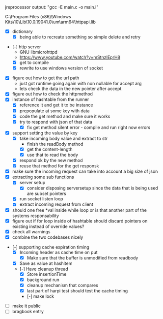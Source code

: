 jreprocessor output:
  "gcc -E main.c -o main.i"


C:\Program Files (x86)\Windows Kits\10\Lib\10.0.19041.0\um\arm64\httpapi.lib

- [X] dictionary 
  - [X] being able to recreate something so simple delete and retry
- [-] http server
  -  GNU libmicrohttpd
  - https://www.youtube.com/watch?v=mStnzIEprH8
  - [X] get to compile
  - [X] rewrite to use windows version of socket 
- [X] figure out how to get the url path
  - just got runtime going again with non nullable for accept arg
  - lets check the data in the new pointer after accept 
- [X] figure out how to check the httpmethod
- [X] instance of hashtable from the runner 
  - [X] reference it and get it to be instance 
  - [X] prepopulate at some key with data
  - [X] code the get method and make sure it works
  - [X] try to respond with json of that data
    - [X] fix get method silent error - compile and run right now errors
- [X] support setting the value by key
  - [X] take incoming body value and extract to str
    - finish the readBody method
    - [X] get the content-length
    - [X] use that to read the body
  - [X] respond ok by the new method
  - [X] reuse that method for the get responsk
- [X] make sure the incoming request can take into account a big size of json
- [X] extracting some sub functions
  - [X] server setup
    - [X] consider disposing serversetup since the data that is being used are subset pointers
  - [X] run socket listen loop
  - [X] extract incoming request from client
- [X] should one free *val inside while loop or is that another part of the systems responsability
- [X] figure out if for loop inside of hashtable should discard pointers on existing instead of override values?
- [X] check all warnings
- [X] combine the two codebases nicely
- [-] supporting cache expiration timing
  - [X] Incoming header as cache time on put 
    - [X] Make sure that the buffer is unmodified from readbody
  - [X] Save as value at hashitem
  - [-] Have cleanup thread
    - [X] Store insertionTime
    - [X] background run 
    - [X] cleanup mechanism that compares 
    - [X] last part of harpi test should test the cache timing
    - [-] make lock 
- [ ] make it public
- [ ] bragbook entry